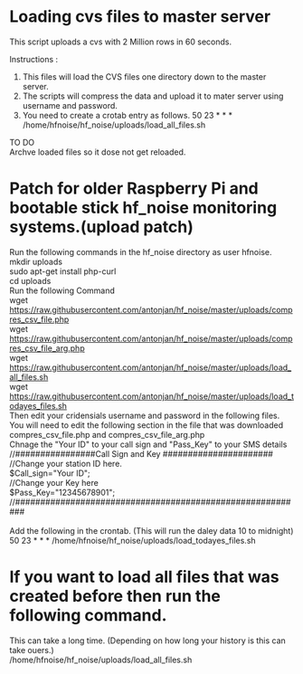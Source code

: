 Loading cvs files to master server
==================================

This script uploads a cvs with 2 Million rows in 60 seconds.

Instructions :

1. This files will load the CVS files one directory down to the master server. 
2. The scripts will compress the data and upload it to mater server using username and password.
3. You need to create a crotab entry as follows.
50 23 * * * /home/hfnoise/hf_noise/uploads/load_all_files.sh

TO DO<br>
Archve loaded files so it dose not get reloaded.<br>

# Patch for older Raspberry Pi and bootable stick hf_noise monitoring systems.(upload patch)
Run the following commands in the hf_noise directory as user hfnoise.<br>
mkdir uploads<br>
sudo apt-get install php-curl<br>
cd uploads<br>
Run the following Command<br>
wget https://raw.githubusercontent.com/antonjan/hf_noise/master/uploads/compres_csv_file.php<br>
wget https://raw.githubusercontent.com/antonjan/hf_noise/master/uploads/compres_csv_file_arg.php<br>
wget https://raw.githubusercontent.com/antonjan/hf_noise/master/uploads/load_all_files.sh<br>
wget https://raw.githubusercontent.com/antonjan/hf_noise/master/uploads/load_todayes_files.sh<br>
Then edit your cridensials username and password in the following files.<br>
You will need to edit the following section in the file that was downloaded compres_csv_file.php and compres_csv_file_arg.php<br>
Chnage the "Your ID" to your call sign and "Pass_Key" to your SMS details <br>
//################Call Sign and  Key ######################<br>
//Change your station ID here.<br>
$Call_sign="Your ID";<br>
//Change your Key here<br>
$Pass_Key="12345678901";<br>
//##########################################################<br>
<br>
Add the following in the crontab. (This will run the daley data 10 to midnight)<br>
50 23 * * * /home/hfnoise/hf_noise/uploads/load_todayes_files.sh<br>
# If you want to load all files that was created before then run the following command.<br>
This can take a long time. (Depending on how long your history is this can take ouers.)<br>
/home/hfnoise/hf_noise/uploads/load_all_files.sh<br>
